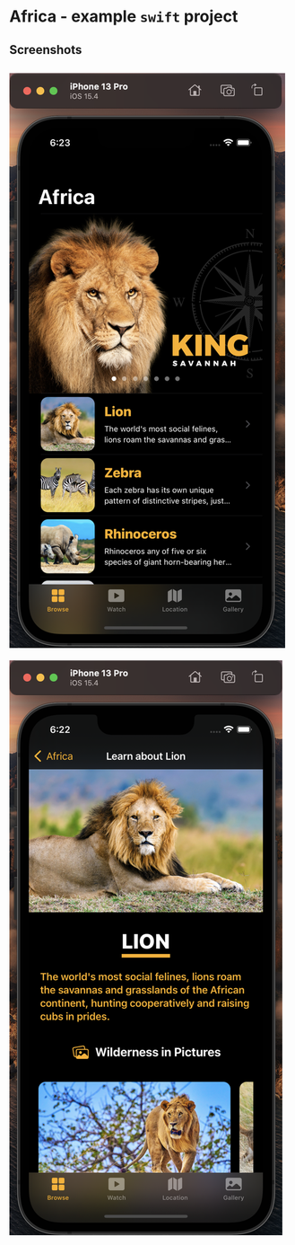 # Africa - example `swift` project

## Screenshots
![](readme-images/iPhone-13-pro-browse-page.png)
---
![](readme-images/iPhone-13-pro-animal-details-page.png)
